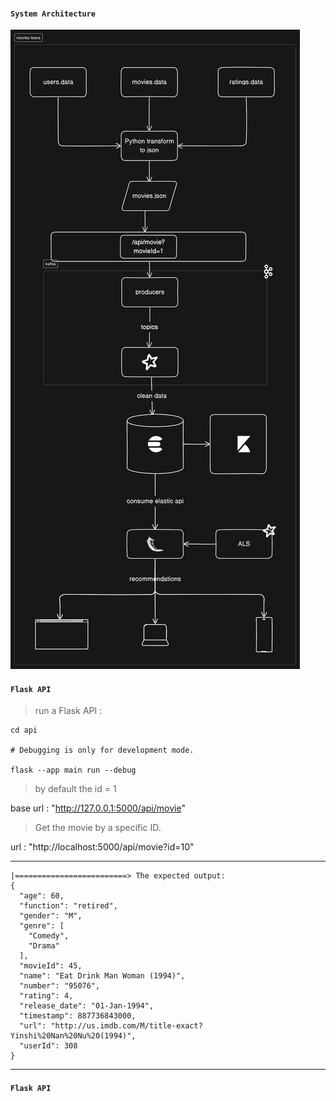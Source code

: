 #### ```System Architecture```
<img src="./assets/project-moives-lens-model.png"/>

#### ```Flask API```
> run a Flask API :
```
cd api

# Debugging is only for development mode.

flask --app main run --debug
```
> by default the id = 1

base url : "http://127.0.0.1:5000/api/movie"

> Get the movie by a specific ID.

url : "http://localhost:5000/api/movie?id=10"
<hr />

```
|=========================> The expected output:
{
  "age": 60,
  "function": "retired",
  "gender": "M",
  "genre": [
    "Comedy",
    "Drama"
  ],
  "movieId": 45,
  "name": "Eat Drink Man Woman (1994)",
  "number": "95076",
  "rating": 4,
  "release_date": "01-Jan-1994",
  "timestamp": 887736843000,
  "url": "http://us.imdb.com/M/title-exact?Yinshi%20Nan%20Nu%20(1994)",
  "userId": 308
}
```
<hr />

#### ```Flask API```
